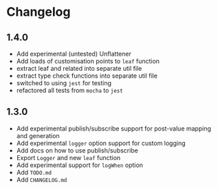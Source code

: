# Changelog

## 1.4.0

- Add experimental (untested) Unflattener
- Add loads of customisation points to `leaf` function
- extract leaf and related into separate util file
- extract type check functions into separate util file
- switched to using `jest` for testing
- refactored all tests from `mocha` to `jest`

## 1.3.0

- Add experimental publish/subscribe support for post-value mapping and generation
- Add experimental `logger` option support for custom logging
- Add docs on how to use publish/subscribe
- Export `Logger` and new `leaf` function
- Add experimental support for `logWhen` option
- Add `TODO.md`
- Add `CHANGELOG.md`